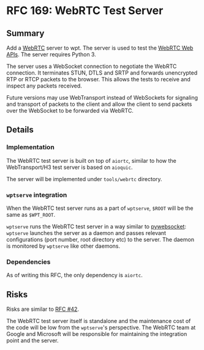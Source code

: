 # RFC 169: WebRTC Test Server


## Summary

Add a [WebRTC](https://datatracker.ietf.org/doc/html/rfc8834) server to wpt. The server is used to test the [WebRTC Web APIs](https://w3c.github.io/webrtc/). The server requires Python 3.

The server uses a WebSocket connection to negotiate the WebRTC connection.
It terminates STUN, DTLS and SRTP and forwards unencrypted RTP or RTCP packets to the browser.
This allows the tests to receive and inspect any packets received.

Future versions may use WebTransport instead of WebSockets for signaling and transport of packets to the client and allow the client to send packets over the WebSocket to be forwarded
via WebRTC.

## Details

### Implementation

The WebRTC test server is built on top of `aiortc`, similar to how the WebTransport/H3 test server is based on `aioquic`.

The server will be implemented under `tools/webrtc` directory.

### `wptserve` integration

When the WebRTC test server runs as a part of `wptserve`, `$ROOT` will be the same as `$WPT_ROOT`.

`wptserve` runs the WebRTC test server in a way similar to [pywebsocket](https://github.com/web-platform-tests/wpt/blob/246a32576020cb9c4241b7cfbc296f92d944ff6b/tools/serve/serve.py#L713):
`wptserve` launches the server as a daemon and passes relevant configurations (port number, root directory etc) to the server. The daemon is monitored by `wptserve` like other daemons.

### Dependencies

As of writing this RFC, the only dependency is `aiortc`.

## Risks

Risks are similar to [RFC #42](https://github.com/web-platform-tests/rfcs/blob/master/rfcs/quic.md#risks).

The WebRTC test server itself is standalone and the maintenance cost of the code will be low from the `wptserve`'s perspective.
The WebRTC team at Google and Microsoft will be responsible for maintaining the integration point and the server.

